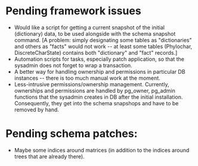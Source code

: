 Pending framework issues 
========================

* Would like a script for getting a current snapshot of the initial (dictionary) data, 
  to be used alongside with the schema snapshot command. 
  [A problem: simply designating some tables as "dictionaries" and others as "facts" would not work -- 
  at least some tables (Phylochar, DiscreteCharState) contains both "dictionary" and "fact" records.]
* Automation scripts for tasks, especially patch application, so that the sysadmin does not forget to wrap a transaction.  
* A better way for handling ownership and permissions in particular DB instances -- there is 
  too much manual work at the moment.  
* Less-intrusive permissions/ownership management.  Currently, ownerships and permissions are handled by pg_owner, pg_admin functions 
  that the sysadmin creates in DB after the initial installation.  Consequently, they get into the schema snapshops and have to be 
  removed by hand.

Pending schema patches: 
======================

* Maybe some indices around matrices (in addition to the indices around trees that are already there). 
